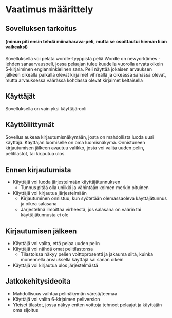 # Vaatimus määrittely

## Sovelluksen tarkoitus
#### (minun piti ensin tehdä miinaharava-peli, mutta se osoittautui hieman liian vaikeaksi)

Sovelluksella voi pelata wordle-tyyppistä peliä
Wordle on newyorktimes -lehden sanaarvauspeli, jossa pelaajan tulee kuudella vuorolla arvata oikein 5-kirjaiminen 
englanninkielinen sana. Peli näyttää jokaisen arvauksen jälkeen oikealla paikalla olevat kirjaimet vihreällä ja oikeassa sanassa olevat, mutta arvauksessa väärässä kohdassa olevat kirjaimet keltaisella

## Käyttäjät
Sovelluksella on vain yksi käyttäjärooli

## Käyttöliittymät
Sovellus aukeaa kirjautumisnäkymään, josta on mahdollista luoda uusi käyttäjä. Käyttäjän luomiselle 
on oma luomisnäkymä. Onnistuneen kirjautumisen jälkeen avautuu valikko, josta voi valita uuden pelin, pelitilastot, tai kirjautua ulos. 


## Ennen kirjautumista
- Käyttäjä voi luoda järjestelmään käyttäjätunnuksen
   - Tunnus pitää olla uniikki ja vähintään kolmen merkin pituinen
- Käyttäjä voi kirjautua järjestelmään
   - Kirjautuminen onnistuu, kun syötetään olemassaoleva käyttäjätunnus ja oikea salasana
   - Järjestelmä ilmoittaa virheestä, jos salasana on väärin tai käyttäjätunnusta ei ole

## Kirjautumisen jälkeen
- Käyttäjä voi valita, että pelaa uuden pelin
- Käyttäjä voi nähdä omat pelitilastonsa
   - Tilastoissa näkyy pelien voittoprosentti ja jakauma siitä, kuinka monennella arvauksella käyttäjä sai sanan        oikein
- Käyttäjä voi kirjautua ulos järjestelmästä

## Jatkokehitysideoita
- Mahdollisuus vaihtaa pelinäkymän värejä/teemaa
- Käyttäjä voi valita 6-kirjaimen peliversion
- Yleiset tilastot, jossa näkyy eniten voittoja tehneet pelaajat ja käyttäjän oma sijoitus
